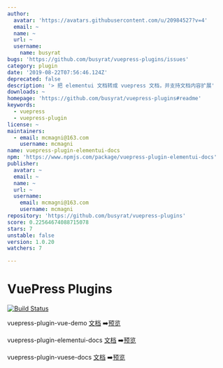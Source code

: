 ```yaml
---
author:
  avatar: 'https://avatars.githubusercontent.com/u/20984527?v=4'
  email: ~
  name: ~
  url: ~
  username:
    name: busyrat
bugs: 'https://github.com/busyrat/vuepress-plugins/issues'
category: plugin
date: '2019-08-22T07:56:46.124Z'
deprecated: false
description: '> 把 elementui 文档转成 vuepress 文档，并支持文档内容扩展'
downloads: ~
homepage: 'https://github.com/busyrat/vuepress-plugins#readme'
keywords:
  - vuepress
  - vuepress-plugin
license: ~
maintainers:
  - email: mcmagni@163.com
    username: mcmagni
name: vuepress-plugin-elementui-docs
npm: 'https://www.npmjs.com/package/vuepress-plugin-elementui-docs'
publisher:
  avatar: ~
  email: ~
  name: ~
  url: ~
  username:
    email: mcmagni@163.com
    username: mcmagni
repository: 'https://github.com/busyrat/vuepress-plugins'
score: 0.22564674088715078
stars: 7
unstable: false
version: 1.0.20
watchers: 7

---
```


# VuePress Plugins

[![Build Status](https://travis-ci.org/busyrat/vuepress-plugins.svg?branch=master)](https://travis-ci.org/busyrat/vuepress-plugins)

vuepress-plugin-vue-demo
[文档](https://github.com/busyrat/vuepress-plugins/blob/master/packages/vue-demo/README.md) ➡️[预览](https://busyrat.github.io/vuepress-plugins/vue-demo/)


vuepress-plugin-elementui-docs
[文档](https://github.com/busyrat/vuepress-plugins/blob/master/packages/elementui-docs/README.md) ➡️[预览](https://busyrat.github.io/vuepress-plugins/elementui-docs/)


vuepress-plugin-vuese-docs
[文档](https://github.com/busyrat/vuepress-plugins/blob/master/packages/vuese-docs/README.md) ➡️[预览](https://busyrat.github.io/vuepress-plugins/vuese-docs/)
